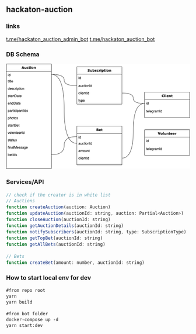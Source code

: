 ## hackaton-auction
### links

[t.me/hackaton_auction_admin_bot](https://t.me/hackaton_auction_admin_bot)
[t.me/hackaton_auction_bot](https://t.me/hackaton_auction_bot)

### DB Schema
![](./docs/botBD.png)

### Services/API
```js
// check if the creator is in white list
// Auctions
function createAuction(auction: Auction)
function updateAuction(auctionId: string, auction: Partial<Auction>)
function closeAuction(auctionId: string)
function getAuctionDetails(auctionId: string)
function notifySubscribers(auctionId: string, type: SubscriptionType)
function getTopBet(auctionId: string)
function getAllBets(auctionId: string)

// Bets
function createBet(amount: number, auctionId: string)
```

### How to start local env for dev
```shell
#from repo root
yarn
yarn build

#from bot folder
docker-compose up -d
yarn start:dev
```